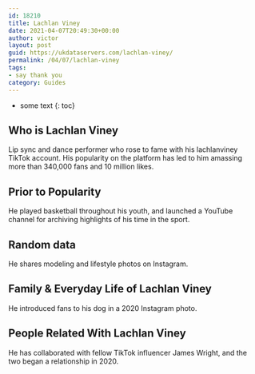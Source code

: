```yaml
---
id: 18210
title: Lachlan Viney
date: 2021-04-07T20:49:30+00:00
author: victor
layout: post
guid: https://ukdataservers.com/lachlan-viney/
permalink: /04/07/lachlan-viney
tags:
- say thank you
category: Guides
---
```


* some text
{: toc}


## Who is Lachlan Viney



Lip sync and dance performer who rose to fame with his lachlanviney TikTok account. His popularity on the platform has led to him amassing more than 340,000 fans and 10 million likes.

                
                
                
## Prior to Popularity



He played basketball throughout his youth, and launched a YouTube channel for archiving highlights of his time in the sport.

                
                
                
## Random data



He shares modeling and lifestyle photos on Instagram. 

                
                
                
## Family & Everyday Life of Lachlan Viney



He introduced fans to his dog in a 2020 Instagram photo. 

                
                
                
## People Related With Lachlan Viney



He has collaborated with fellow TikTok influencer James Wright, and the two began a relationship in 2020.

                
              
            
          
          
          